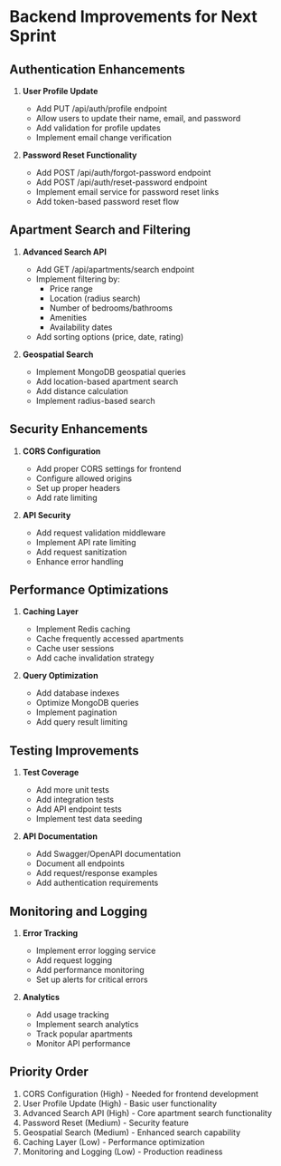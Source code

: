 # Backend Improvements for Next Sprint

## Authentication Enhancements
1. **User Profile Update**
   - Add PUT /api/auth/profile endpoint
   - Allow users to update their name, email, and password
   - Add validation for profile updates
   - Implement email change verification

2. **Password Reset Functionality**
   - Add POST /api/auth/forgot-password endpoint
   - Add POST /api/auth/reset-password endpoint
   - Implement email service for password reset links
   - Add token-based password reset flow

## Apartment Search and Filtering
1. **Advanced Search API**
   - Add GET /api/apartments/search endpoint
   - Implement filtering by:
     - Price range
     - Location (radius search)
     - Number of bedrooms/bathrooms
     - Amenities
     - Availability dates
   - Add sorting options (price, date, rating)

2. **Geospatial Search**
   - Implement MongoDB geospatial queries
   - Add location-based apartment search
   - Add distance calculation
   - Implement radius-based search

## Security Enhancements
1. **CORS Configuration**
   - Add proper CORS settings for frontend
   - Configure allowed origins
   - Set up proper headers
   - Add rate limiting

2. **API Security**
   - Add request validation middleware
   - Implement API rate limiting
   - Add request sanitization
   - Enhance error handling

## Performance Optimizations
1. **Caching Layer**
   - Implement Redis caching
   - Cache frequently accessed apartments
   - Cache user sessions
   - Add cache invalidation strategy

2. **Query Optimization**
   - Add database indexes
   - Optimize MongoDB queries
   - Implement pagination
   - Add query result limiting

## Testing Improvements
1. **Test Coverage**
   - Add more unit tests
   - Add integration tests
   - Add API endpoint tests
   - Implement test data seeding

2. **API Documentation**
   - Add Swagger/OpenAPI documentation
   - Document all endpoints
   - Add request/response examples
   - Add authentication requirements

## Monitoring and Logging
1. **Error Tracking**
   - Implement error logging service
   - Add request logging
   - Add performance monitoring
   - Set up alerts for critical errors

2. **Analytics**
   - Add usage tracking
   - Implement search analytics
   - Track popular apartments
   - Monitor API performance

## Priority Order
1. CORS Configuration (High) - Needed for frontend development
2. User Profile Update (High) - Basic user functionality
3. Advanced Search API (High) - Core apartment search functionality
4. Password Reset (Medium) - Security feature
5. Geospatial Search (Medium) - Enhanced search capability
6. Caching Layer (Low) - Performance optimization
7. Monitoring and Logging (Low) - Production readiness 